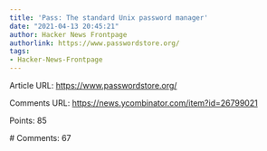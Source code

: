```yaml
---
title: 'Pass: The standard Unix password manager'
date: "2021-04-13 20:45:21"
author: Hacker News Frontpage
authorlink: https://www.passwordstore.org/
tags:
- Hacker-News-Frontpage
---
```


<p>Article URL: <a href="https://www.passwordstore.org/">https://www.passwordstore.org/</a></p>
<p>Comments URL: <a href="https://news.ycombinator.com/item?id=26799021">https://news.ycombinator.com/item?id=26799021</a></p>
<p>Points: 85</p>
<p># Comments: 67</p>
